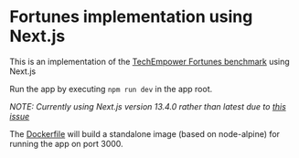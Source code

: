 # Fortunes implementation using Next.js

This is an implementation of the [TechEmpower Fortunes benchmark](https://github.com/TechEmpower/FrameworkBenchmarks/wiki/Project-Information-Framework-Tests-Overview#fortunes) using Next.js

Run the app by executing `npm run dev` in the app root.

*NOTE: Currently using Next.js version 13.4.0 rather than latest due to [this issue](https://github.com/vercel/next.js/issues/48173#issuecomment-1584585902)*

The [Dockerfile](./Dockerfile) will build a standalone image (based on node-alpine) for running the app on port 3000.
